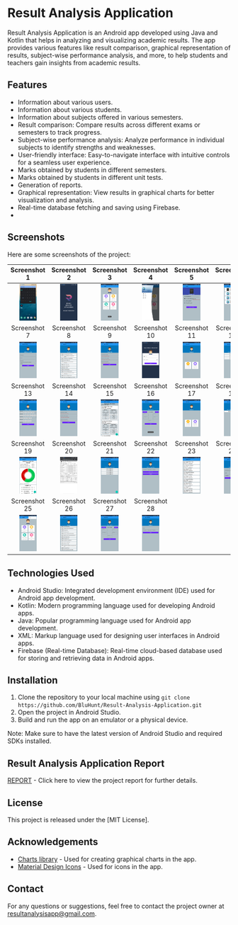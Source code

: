 # Result Analysis Application

Result Analysis Application is an Android app developed using Java and Kotlin that helps in analyzing and visualizing academic results. The app provides various features like result comparison, graphical representation of results, subject-wise performance analysis, and more, to help students and teachers gain insights from academic results.

## Features
- Information about various users.
- Information about various students.
- Information about subjects offered in various semesters.
- Result comparison: Compare results across different exams or semesters to track progress.
- Subject-wise performance analysis: Analyze performance in individual subjects to identify strengths and weaknesses.
- User-friendly interface: Easy-to-navigate interface with intuitive controls for a seamless user experience.
- Marks obtained by students in different semesters.
- Marks obtained by students in different unit tests.
- Generation of reports.
- Graphical representation: View results in graphical charts for better visualization and analysis.
- Real-time database fetching and saving using Firebase.
- 
## Screenshots
Here are some screenshots of the project:

| Screenshot 1 | Screenshot 2 | Screenshot 3 | Screenshot 4 | Screenshot 5 | Screenshot 6 |
|:-------------:|:-------------:|:-------------:|:-------------:|:-------------:|:-------------:|
| <img src="https://github.com/BluHunt/Result-Analysis-Application/raw/main/screenshots/Screenshot%20(1).jpg" width="50%"> | <img src="https://github.com/BluHunt/Result-Analysis-Application/raw/main/screenshots/Screenshot%20(2).jpg" width="50%"> | <img src="https://github.com/BluHunt/Result-Analysis-Application/raw/main/screenshots/Screenshot%20(3).jpg" width="50%"> | <img src="https://github.com/BluHunt/Result-Analysis-Application/raw/main/screenshots/Screenshot%20(4).jpg" width="50%"> | <img src="https://github.com/BluHunt/Result-Analysis-Application/raw/main/screenshots/Screenshot%20(5).jpg" width="50%"> | <img src="https://github.com/BluHunt/Result-Analysis-Application/raw/main/screenshots/Screenshot%20(6).jpg" width="50%"> |
| Screenshot 7 | Screenshot 8 | Screenshot 9 | Screenshot 10 | Screenshot 11 | Screenshot 12 |
| <img src="https://github.com/BluHunt/Result-Analysis-Application/raw/main/screenshots/Screenshot%20(7).jpg" width="50%"> | <img src="https://github.com/BluHunt/Result-Analysis-Application/raw/main/screenshots/Screenshot%20(8).jpg" width="50%"> | <img src="https://github.com/BluHunt/Result-Analysis-Application/raw/main/screenshots/Screenshot%20(9).jpg" width="50%"> | <img src="https://github.com/BluHunt/Result-Analysis-Application/raw/main/screenshots/Screenshot%20(10).jpg" width="50%"> | <img src="https://github.com/BluHunt/Result-Analysis-Application/raw/main/screenshots/Screenshot%20(11).jpg" width="50%"> | <img src="https://github.com/BluHunt/Result-Analysis-Application/raw/main/screenshots/Screenshot%20(12).jpg" width="50%"> |
| Screenshot 13 | Screenshot 14 | Screenshot 15 | Screenshot 16 | Screenshot 17 | Screenshot 18 |
| <img src="https://github.com/BluHunt/Result-Analysis-Application/raw/main/screenshots/Screenshot%20(13).jpg" width="50%"> | <img src="https://github.com/BluHunt/Result-Analysis-Application/raw/main/screenshots/Screenshot%20(14).jpg" width="50%"> | <img src="https://github.com/BluHunt/Result-Analysis-Application/raw/main/screenshots/Screenshot%20(15).jpg" width="50%"> | <img src="https://github.com/BluHunt/Result-Analysis-Application/raw/main/screenshots/Screenshot%20(16).jpg" width="50%"> | <img src="https://github.com/BluHunt/Result-Analysis-Application/raw/main/screenshots/Screenshot%20(17).jpg" width="50%"> | <img src="https://github.com/BluHunt/Result-Analysis-Application/raw/main/screenshots/Screenshot%20(18).jpg" width="50%"> | 
| Screenshot 19 | Screenshot 20 | Screenshot 21 | Screenshot 22 | Screenshot 23 | Screenshot 24 |
| <img src="https://github.com/BluHunt/Result-Analysis-Application/raw/main/screenshots/Screenshot%20(19).jpg" width="50%"> | <img src="https://github.com/BluHunt/Result-Analysis-Application/raw/main/screenshots/Screenshot%20(20).jpg" width="50%"> | <img src="https://github.com/BluHunt/Result-Analysis-Application/raw/main/screenshots/Screenshot%20(21).jpg" width="50%"> | <img src="https://github.com/BluHunt/Result-Analysis-Application/raw/main/screenshots/Screenshot%20(22).jpg" width="50%"> | <img src="https://github.com/BluHunt/Result-Analysis-Application/raw/main/screenshots/Screenshot%20(23).jpg" width="50%"> | <img src="https://github.com/BluHunt/Result-Analysis-Application/raw/main/screenshots/Screenshot%20(24).jpg" width="50%"> |
| Screenshot 25 | Screenshot 26 | Screenshot 27 | Screenshot 28 |
| <img src="https://github.com/BluHunt/Result-Analysis-Application/raw/main/screenshots/Screenshot%20(25).jpg" width="50%"> | <img src="https://github.com/BluHunt/Result-Analysis-Application/raw/main/screenshots/Screenshot%20(26).jpg" width="50%"> | <img src="https://github.com/BluHunt/Result-Analysis-Application/raw/main/screenshots/Screenshot%20(27).jpg" width="50%"> | <img src="https://github.com/BluHunt/Result-Analysis-Application/raw/main/screenshots/Screenshot%20(28).jpg" width="50%"> |



## Technologies Used
- Android Studio: Integrated development environment (IDE) used for Android app development.
- Kotlin: Modern programming language used for developing Android apps.
- Java: Popular programming language used for Android app development.
- XML: Markup language used for designing user interfaces in Android apps.
- Firebase (Real-time Database): Real-time cloud-based database used for storing and retrieving data in Android apps.


## Installation

1. Clone the repository to your local machine using `git clone https://github.com/BluHunt/Result-Analysis-Application.git`
2. Open the project in Android Studio.
3. Build and run the app on an emulator or a physical device.

Note: Make sure to have the latest version of Android Studio and required SDKs installed.

## Result Analysis Application Report
[REPORT](https://drive.google.com/file/d/1JIMyYpHuygRo9kPIvTx3sQB8HLj2JxdK/view?usp=sharing) - Click here to view the project report for further details.


## License

This project is released under the [MIT License].

## Acknowledgements

- [Charts library](https://github.com/PhilJay/MPAndroidChart) - Used for creating graphical charts in the app.
- [Material Design Icons](https://materialdesignicons.com/) - Used for icons in the app.

## Contact

For any questions or suggestions, feel free to contact the project owner at resultanalysisapp@gmail.com.


